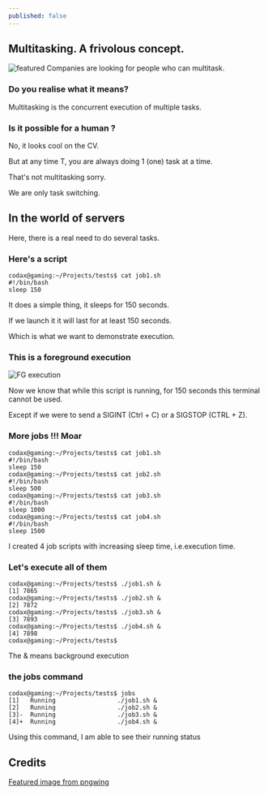 ```yaml
---
published: false
---
```

## Multitasking. A frivolous concept.
![featured](https://github.com/codarrenvelvindron/codarrenvelvindron.github.io/raw/master/images/pngwing.com.png)
Companies are looking for people who can multitask.

### Do you realise what it means?
Multitasking is the concurrent execution of multiple tasks.

### Is it possible for a human ?
No, it looks cool on the CV.

But at any time T, you are always doing 1 (one) task at a time.

That's not multitasking sorry.

We are only task switching.


## In the world of servers
Here, there is a real need to do several tasks.

### Here's a script
```
codax@gaming:~/Projects/tests$ cat job1.sh 
#!/bin/bash
sleep 150
```
It does a simple thing, it sleeps for 150 seconds.

If we launch it it will last for at least 150 seconds.

Which is what we want to demonstrate execution.

### This is a foreground execution
![FG execution](https://github.com/codarrenvelvindron/codarrenvelvindron.github.io/raw/master/images/fg_execution.png)

Now we know that while this script is running, for 150 seconds this terminal cannot be used.

Except if we were to send a SIGINT (Ctrl + C) or a SIGSTOP (CTRL + Z).

### More jobs !!! Moar
```
codax@gaming:~/Projects/tests$ cat job1.sh 
#!/bin/bash
sleep 150
codax@gaming:~/Projects/tests$ cat job2.sh 
#!/bin/bash
sleep 500
codax@gaming:~/Projects/tests$ cat job3.sh 
#!/bin/bash
sleep 1000
codax@gaming:~/Projects/tests$ cat job4.sh 
#!/bin/bash
sleep 1500
```
I created 4 job scripts with increasing sleep time, i.e.execution time.

### Let's execute all of them
```
codax@gaming:~/Projects/tests$ ./job1.sh &
[1] 7865
codax@gaming:~/Projects/tests$ ./job2.sh &
[2] 7872
codax@gaming:~/Projects/tests$ ./job3.sh &
[3] 7893
codax@gaming:~/Projects/tests$ ./job4.sh &
[4] 7898
codax@gaming:~/Projects/tests$ 
```
The & means background execution

### the jobs command
```
codax@gaming:~/Projects/tests$ jobs
[1]   Running                 ./job1.sh &
[2]   Running                 ./job2.sh &
[3]-  Running                 ./job3.sh &
[4]+  Running                 ./job4.sh &
```
Using this command, I am able to see their running status


## Credits
[Featured image from pngwing](https://www.pngwing.com/en/search?q=human+Multitasking)